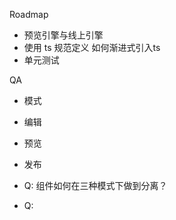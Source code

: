 Roadmap

- 预览引擎与线上引擎
- 使用 ts 规范定义
    如何渐进式引入ts
- 单元测试

QA

- 模式
 - 编辑
 - 预览
 - 发布

- Q: 组件如何在三种模式下做到分离？
- Q: 